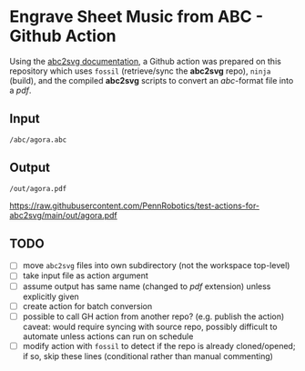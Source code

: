 # Engrave Sheet Music from ABC - Github Action

Using the [abc2svg documentation](https://chiselapp.com/user/moinejf/repository/abc2svg/doc/trunk/README.md),
a Github action was prepared on this repository which uses `fossil` (retrieve/sync the **abc2svg** repo), `ninja` (build), and the compiled **abc2svg** scripts to convert an *abc*-format file into a *pdf*.

## Input

```
/abc/agora.abc
```

## Output

```
/out/agora.pdf
```

https://raw.githubusercontent.com/PennRobotics/test-actions-for-abc2svg/main/out/agora.pdf

## TODO

- [ ] move `abc2svg` files into own subdirectory (not the workspace top-level)
- [ ] take input file as action argument
- [ ] assume output has same name (changed to *pdf* extension) unless explicitly given
- [ ] create action for batch conversion
- [ ] possible to call GH action from another repo? (e.g. publish the action) caveat: would require syncing with source repo, possibly difficult to automate unless actions can run on schedule
- [ ] modify action with `fossil` to detect if the repo is already cloned/opened; if so, skip these lines (conditional rather than manual commenting)

